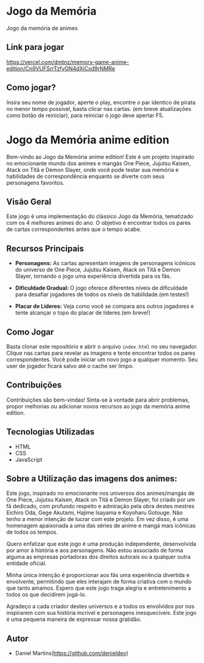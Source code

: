 # Jogo da Memória
Jogo da memória de animes

## Link para jogar
https://vercel.com/dmtnz/memory-game-anime-edition/Cn9VUFSrrTzfyGN4dXiCxd9rNMRe

## Como jogar?
Insira seu nome de jogador, aperte o play, encontre o par identico de pirata no menor tempo possivel, basta clicar nas cartas.
(em breve atualizações como botão de reiniciar), para reiniciar o jogo deve apertar F5.

# Jogo da Memória anime edition

Bem-vindo ao Jogo da Memória anime edition! Este é um projeto inspirado no emocionante mundo dos animes e mangás One Piece, Jujutsu Kaisen, Atack on Titã e Demon Slayer, onde você pode testar sua memória e habilidades de correspondência enquanto se diverte com seus personagens favoritos.

## Visão Geral

Este jogo é uma implementação do clássico Jogo da Memória, tematizado com os 4 melhores animes do ano. O objetivo é encontrar todos os pares de cartas correspondentes antes que o tempo acabe.

## Recursos Principais

- **Personagens:** As cartas apresentam imagens de personagens icônicos do universo de One Piece, Jujutsu Kaisen, Atack on Titã e Demon Slayer, tornando o jogo uma experiência divertida para os fãs.

- **Dificuldade Gradual:** O jogo oferece diferentes níveis de dificuldade para desafiar jogadores de todos os níveis de habilidade.(em testes!)

- **Placar de Líderes:** Veja como você se compara aos outros jogadores e tente alcançar o topo do placar de líderes.(em breve!)

## Como Jogar

Basta clonar este repositório e abrir o arquivo `index.html` no seu navegador. Clique nas cartas para revelar as imagens e tente encontrar todos os pares correspondentes. Você pode iniciar um novo jogo a qualquer momento.
Seu user de jogador ficará salvo até o cache ser limpo.

## Contribuições

Contribuições são bem-vindas! Sinta-se à vontade para abrir problemas, propor melhorias ou adicionar novos recursos ao jogo da memória anime edition.

## Tecnologias Utilizadas

- HTML
- CSS
- JavaScript

## Sobre a Utilização das imagens dos animes:
Este jogo, inspirado no emocionante nos universos dos animes/mangás de One Piece, Jujutsu Kaisen, Atack on Titã e Demon Slayer, foi criado por um fã dedicado, com profundo respeito e admiração pela obra destes mestres Eichiro Oda, Gege Akutami, Hajime Isayama e Koyoharu Gotouge. Não tenho a menor intenção de lucrar com este projeto. Em vez disso, é uma homenagem apaixonada a uma das séries de anime e mangá mais icônicas de todos os tempos.

Quero enfatizar que este jogo é uma produção independente, desenvolvida por amor à história e aos personagens. Não estou associado de forma alguma as empresas portadoras dos direitos autorais ou a qualquer outra entidade oficial.

Minha única intenção é proporcionar aos fãs uma experiência divertida e envolvente, permitindo que eles interajam de forma criativa com o mundo que tanto amamos. Espero que este jogo traga alegria e entretenimento a todos os que decidirem jogá-lo.

Agradeço a cada criador destes universos e a todos os envolvidos por nos inspirarem com sua história incrível e personagens inesquecíveis. Este jogo é uma pequena maneira de expressar nossa gratidão.

## Autor
- Daniel Martins(https://github.com/denieldev)

